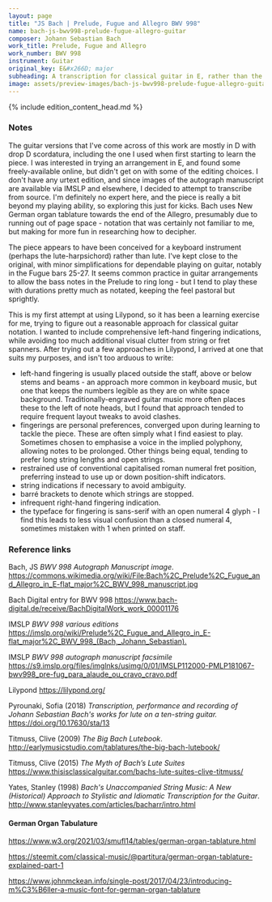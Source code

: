```yaml
---
layout: page
title: "JS Bach | Prelude, Fugue and Allegro BWV 998"
name: bach-js-bwv998-prelude-fugue-allegro-guitar
composer: Johann Sebastian Bach
work_title: Prelude, Fugue and Allegro
work_number: BWV 998
instrument: Guitar
original_key: E&#x266D; major
subheading: A transcription for classical guitar in E, rather than the more usual D.
image: assets/preview-images/bach-js-bwv998-prelude-fugue-allegro-guitar.preview.png
---
```



{% include edition_content_head.md %}


### Notes

The guitar versions that I've come across of this work are mostly in D with drop D scordatura, including the one I used when first starting to learn the piece. I was interested in trying an arrangement in E, and found some freely-available online, but didn't get on with some of the editing choices. I don't have any urtext edition, and since images of the autograph manuscript are available via IMSLP and elsewhere, I decided to attempt to transcribe from source. I'm definitely no expert here, and the piece is really a bit beyond my playing ability, so exploring this just for kicks. Bach uses New German organ tablature towards the end of the Allegro, presumably due to running out of page space - notation that was certainly not familiar to me, but making for more fun in researching how to decipher.

The piece appears to have been conceived for a keyboard instrument (perhaps the lute-harpsichord) rather than lute. I've kept close to the original, with minor simplifications for dependable playing on guitar, notably in the Fugue bars 25-27. It seems common practice in guitar arrangements to allow the bass notes in the Prelude to ring long - but I tend to play these with durations pretty much as notated, keeping the feel pastoral but sprightly.

This is my first attempt at using Lilypond, so it has been a learning exercise for me, trying to figure out a reasonable approach for classical guitar notation. I wanted to include comprehensive left-hand fingering indications, while avoiding too much additional visual clutter from string or fret spanners. After trying out a few approaches in Lilypond, I arrived at one that suits my purposes, and isn't too arduous to write:

* left-hand fingering is usually placed outside the staff, above or below stems and beams - an approach more common in keyboard music, but one that keeps the numbers legible as they are on white space background. Traditionally-engraved guitar music more often places these to the left of note heads, but I found that approach tended to require frequent layout tweaks to avoid clashes.
* fingerings are personal preferences, converged upon during learning to tackle the piece. These are often simply what I find easiest to play. Sometimes chosen to emphasise a voice in the implied polyphony, allowing notes to be prolonged. Other things being equal, tending to prefer long string lengths and open strings.
* restrained use of conventional capitalised roman numeral fret position, preferring instead to use up or down position-shift indicators.
* string indications if necessary to avoid ambiguity.
* barré brackets to denote which strings are stopped.
* infrequent right-hand fingering indication.
* the typeface for fingering is sans-serif with an open numeral 4 glyph - I find this leads to less visual confusion than a closed numeral 4, sometimes mistaken with 1 when printed on staff.

### Reference links

Bach, JS *BWV 998 Autograph Manuscript image*. <https://commons.wikimedia.org/wiki/File:Bach%2C_Prelude%2C_Fugue_and_Allegro_in_E-flat_major%2C_BWV_998_manuscript.jpg>

Bach Digital entry for BWV 998 <https://www.bach-digital.de/receive/BachDigitalWork_work_00001176>

IMSLP *BWV 998 various editions* <https://imslp.org/wiki/Prelude%2C_Fugue_and_Allegro_in_E-flat_major%2C_BWV_998_(Bach,_Johann_Sebastian).>

IMSLP *BWV 998 autograph manuscript facsimile* <https://s9.imslp.org/files/imglnks/usimg/0/01/IMSLP112000-PMLP181067-bwv998_pre-fug_para_alaude_ou_cravo_cravo.pdf>

Lilypond <https://lilypond.org/>

Pyrounaki, Sofia (2018) *Transcription, performance and recording of
Johann Sebastian Bach's works for lute on a
ten-string guitar.* <https://doi.org/10.17630/sta/13>

Titmuss, Clive (2009) *The Big Bach Lutebook*.
<http://earlymusicstudio.com/tablatures/the-big-bach-lutebook/>

Titmuss, Clive (2015) *The Myth of Bach’s Lute Suites* <https://www.thisisclassicalguitar.com/bachs-lute-suites-clive-titmuss/>

Yates, Stanley (1998) *Bach's Unaccompanied String Music: A New (Historical) Approach to Stylistic and Idiomatic Transcription for the Guitar*. <http://www.stanleyyates.com/articles/bacharr/intro.html>



#### German Organ Tabulature
<https://www.w3.org/2021/03/smufl14/tables/german-organ-tablature.html>

<https://steemit.com/classical-music/@partitura/german-organ-tablature-explained-part-1>

<https://www.johnmckean.info/single-post/2017/04/23/introducing-m%C3%B6ller-a-music-font-for-german-organ-tablature>

